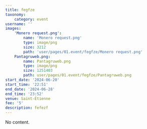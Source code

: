 ```yaml
---
title: fegfze
taxonomy:
    category: event
username: ''
images:
    'Monero request.png':
        name: 'Monero request.png'
        type: image/png
        size: 3212
        path: 'user/pages/01.event/fegfze/Monero request.png'
    Pantagruweb.png:
        name: Pantagruweb.png
        type: image/png
        size: 1251403
        path: user/pages/01.event/fegfze/Pantagruweb.png
start_date: '2024-06-20'
start_time: '22:51'
end_date: '2024-06-28'
end_time: '23:52'
venue: Saint-Étienne
fee: '5'
description: fefezf
---
```


No content.